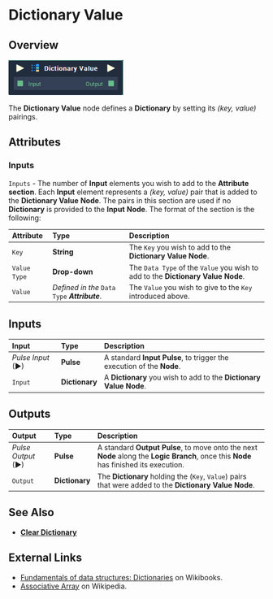 # Dictionary Value

## Overview

![The Dictionary Value Node.](../../.gitbook/assets/dictionary-value.png)

The **Dictionary Value** node defines a **Dictionary** by setting its _\(key, value\)_ pairings.

## Attributes

### Inputs

`Inputs` - The number of **Input** elements you wish to add to the **Attribute section**. Each **Input** element represents a _\(key, value\)_ pair that is added to the **Dictionary Value** **Node**. The pairs in this section are used if no **Dictionary** is provided to the **Input** **Node**. The format of the section is the following:

| Attribute | Type | Description |
| :--- | :--- | :--- |
| `Key` | **String** | The `Key` you wish to add to the **Dictionary Value** **Node**. |
| `Value Type` | **Drop-down** | The `Data Type` of the `Value` you wish to add to the **Dictionary Value** **Node**. |
| `Value` | _Defined in the_ `Data Type` _**Attribute**_. | The `Value` you wish to give to the `Key` introduced above. |

## Inputs

| Input | Type | Description |
| :--- | :--- | :--- |
| _Pulse Input_ \(►\) | **Pulse** | A standard **Input Pulse**, to trigger the execution of the **Node**. |
| `Input` | **Dictionary** | A **Dictionary** you wish to add to the **Dictionary Value** **Node**. |

## Outputs

| Output | Type | Description |
| :--- | :--- | :--- |
| _Pulse Output_ \(►\) | **Pulse** | A standard **Output Pulse**, to move onto the next **Node** along the **Logic Branch**, once this **Node** has finished its execution. |
| `Output` | **Dictionary** | The **Dictionary** holding the \(`Key`, `Value`\) pairs that were added to the **Dictionary Value** **Node**. |

## See Also

* [**Clear Dictionary**](clear-dictionary.md)

## External Links

* [Fundamentals of data structures: Dictionaries](https://en.wikibooks.org/wiki/A-level_Computing/AQA/Paper_1/Fundamentals_of_data_structures/Dictionaries) on Wikibooks.
* [Associative Array](https://en.wikipedia.org/wiki/Associative_array) on Wikipedia.

